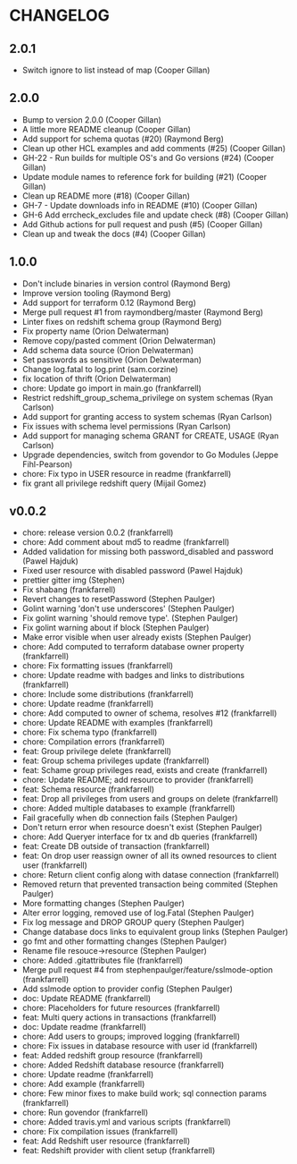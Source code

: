 # CHANGELOG

## 2.0.1

 - Switch ignore to list instead of map (Cooper Gillan)


## 2.0.0

 - Bump to version 2.0.0 (Cooper Gillan)
 - A little more README cleanup (Cooper Gillan)
 - Add support for schema quotas (#20) (Raymond Berg)
 - Clean up other HCL examples and add comments (#25) (Cooper Gillan)
 - GH-22 - Run builds for multiple OS's and Go versions (#24) (Cooper Gillan)
 - Update module names to reference fork for building (#21) (Cooper Gillan)
 - Clean up README more (#18) (Cooper Gillan)
 - GH-7 - Update downloads info in README (#10) (Cooper Gillan)
 - GH-6 Add errcheck_excludes file and update check (#8) (Cooper Gillan)
 - Add Github actions for pull request and push (#5) (Cooper Gillan)
 - Clean up and tweak the docs (#4) (Cooper Gillan)


## 1.0.0

 - Don't include binaries in version control (Raymond Berg)
 - Improve version tooling (Raymond Berg)
 - Add support for terraform 0.12 (Raymond Berg)
 - Merge pull request #1 from raymondberg/master (Raymond Berg)
 - Linter fixes on redshift schema group (Raymond Berg)
 - Fix property name (Orion Delwaterman)
 - Remove copy/pasted comment (Orion Delwaterman)
 - Add schema data source (Orion Delwaterman)
 - Set passwords as sensitive (Orion Delwaterman)
 - Change log.fatal to log.print (sam.corzine)
 - fix location of thrift (Orion Delwaterman)
 - chore: Update go import in main.go (frankfarrell)
 - Restrict redshift_group_schema_privilege on system schemas (Ryan Carlson)
 - Add support for granting access to system schemas (Ryan Carlson)
 - Fix issues with schema level permissions (Ryan Carlson)
 - Add support for managing schema GRANT for CREATE, USAGE (Ryan Carlson)
 - Upgrade dependencies, switch from govendor to Go Modules (Jeppe Fihl-Pearson)
 - chore: Fix typo in USER resource in readme (frankfarrell)
 - fix grant all privilege redshift query (Mijail Gomez)


## v0.0.2

 - chore: release version 0.0.2 (frankfarrell)
 - chore: Add comment about md5 to readme (frankfarrell)
 - Added validation for missing both password_disabled and password (Pawel Hajduk)
 - Fixed user resource with disabled password (Pawel Hajduk)
 - prettier gitter img (Stephen)
 - Fix shabang (frankfarrell)
 - Revert changes to resetPassword (Stephen Paulger)
 - Golint warning 'don't use underscores' (Stephen Paulger)
 - Fix golint warning 'should remove type'. (Stephen Paulger)
 - Fix golint warning about if block (Stephen Paulger)
 - Make error visible when user already exists (Stephen Paulger)
 - chore: Add computed to terraform database owner property (frankfarrell)
 - chore: Fix formatting issues (frankfarrell)
 - chore: Update readme with badges and links to distributions (frankfarrell)
 - chore: Include some distributions (frankfarrell)
 - chore: Update readme (frankfarrell)
 - chore: Add computed to owner of schema, resolves #12 (frankfarrell)
 - chore: Update README with examples (frankfarrell)
 - chore: Fix schema typo (frankfarrell)
 - chore: Compilation errors (frankfarrell)
 - feat: Group privilege delete (frankfarrell)
 - feat: Group schema privileges update (frankfarrell)
 - feat: Schame group privileges read, exists and create (frankfarrell)
 - chore: Update README; add resource to provider (frankfarrell)
 - feat: Schema resource (frankfarrell)
 - feat: Drop all privileges from users and groups on delete (frankfarrell)
 - chore: Added multiple databases to example (frankfarrell)
 - Fail gracefully when db connection fails (Stephen Paulger)
 - Don't return error when resource doesn't exist (Stephen Paulger)
 - chore: Add Queryer interface for tx and db queries (frankfarrell)
 - feat: Create DB outside of transaction (frankfarrell)
 - feat: On drop user reassign owner of all its owned resources to client user (frankfarrell)
 - chore: Return client config along with datase connection (frankfarrell)
 - Removed return that prevented transaction being commited (Stephen Paulger)
 - More formatting changes (Stephen Paulger)
 - Alter error logging, removed use of log.Fatal (Stephen Paulger)
 - Fix log message and DROP GROUP query (Stephen Paulger)
 - Change database docs links to equivalent group links (Stephen Paulger)
 - go fmt and other formatting changes (Stephen Paulger)
 - Rename file resouce->resource (Stephen Paulger)
 - chore: Added .gitattributes file (frankfarrell)
 - Merge pull request #4 from stephenpaulger/feature/sslmode-option (frankfarrell)
 - Add sslmode option to provider config (Stephen Paulger)
 - doc: Update README (frankfarrell)
 - chore: Placeholders for future resources (frankfarrell)
 - feat: Multi query actions in transactions (frankfarrell)
 - doc: Update readme (frankfarrell)
 - chore: Add users to groups; improved logging (frankfarrell)
 - chore: Fix issues in database resource with user id (frankfarrell)
 - feat: Added redshift group resource (frankfarrell)
 - chore: Added Redshift database resource (frankfarrell)
 - chore: Update readme (frankfarrell)
 - chore: Add example (frankfarrell)
 - chore: Few minor fixes to make build work; sql connection params (frankfarrell)
 - chore: Run govendor (frankfarrell)
 - chore: Added travis.yml and various scripts (frankfarrell)
 - chore: Fix compilation issues (frankfarrell)
 - feat: Add Redshift user resource (frankfarrell)
 - feat: Redshift provider with client setup (frankfarrell)
